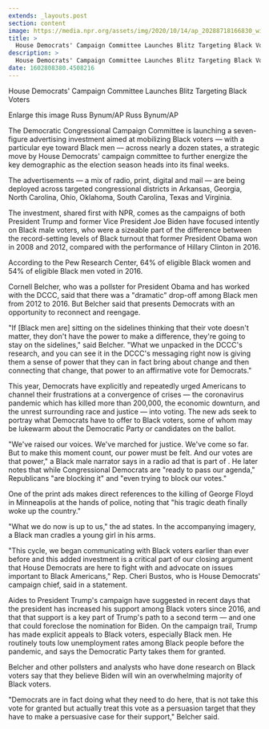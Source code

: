 ```yaml
--- 
extends: _layouts.post 
section: content 
image: https://media.npr.org/assets/img/2020/10/14/ap_20288718166830_wide-d38ed8f0d13751cb7c1aec6bd45a7d6e7b1bd4e9.jpg?s=1400 
title: > 
  House Democrats' Campaign Committee Launches Blitz Targeting Black Voters 
description: > 
  House Democrats' Campaign Committee Launches Blitz Targeting Black VotersEnlarge this image Russ Bynum/AP Russ Bynum/APThe Democratic Congressional Campaign Committee is launching a seven-figure advertising investment aimed at mobilizing Black voters — with a particular eye toward Black men — across nearly a dozen states, a strategic move by House Democrats' campaign committee to further energize the key demographic as the election season heads into its final weeks.According to the Pew Research Center, 64% of eligible Black women and 54% of eligible Black men voted in 2016."This cycle, we began communicating with Black voters earlier than ever before and this added investment is a critical part of our closing argument that House Democrats are here to fight with and advocate on issues important to Black Americans," Rep. Cheri Bustos, who is House Democrats' campaign chief, said in a statement.On the campaign trail, Trump has made explicit appeals to Black voters, especially Black men.Belcher and other pollsters and analysts who have done research on Black voters say that they believe Biden will win an overwhelming majority of Black voters. 
date: 1602808380.4508216 
--- 
```

House Democrats' Campaign Committee Launches Blitz Targeting Black Voters

Enlarge this image Russ Bynum/AP Russ Bynum/AP

The Democratic Congressional Campaign Committee is launching a seven-figure advertising investment aimed at mobilizing Black voters — with a particular eye toward Black men — across nearly a dozen states, a strategic move by House Democrats' campaign committee to further energize the key demographic as the election season heads into its final weeks.

The advertisements — a mix of radio, print, digital and mail — are being deployed across targeted congressional districts in Arkansas, Georgia, North Carolina, Ohio, Oklahoma, South Carolina, Texas and Virginia.

The investment, shared first with NPR, comes as the campaigns of both President Trump and former Vice President Joe Biden have focused intently on Black male voters, who were a sizeable part of the difference between the record-setting levels of Black turnout that former President Obama won in 2008 and 2012, compared with the performance of Hillary Clinton in 2016.

According to the Pew Research Center, 64% of eligible Black women and 54% of eligible Black men voted in 2016.

Cornell Belcher, who was a pollster for President Obama and has worked with the DCCC, said that there was a "dramatic" drop-off among Black men from 2012 to 2016. But Belcher said that presents Democrats with an opportunity to reconnect and reengage.

"If [Black men are] sitting on the sidelines thinking that their vote doesn't matter, they don't have the power to make a difference, they're going to stay on the sidelines," said Belcher. "What we unpacked in the DCCC's research, and you can see it in the DCCC's messaging right now is giving them a sense of power that they can in fact bring about change and then connecting that change, that power to an affirmative vote for Democrats."

This year, Democrats have explicitly and repeatedly urged Americans to channel their frustrations at a convergence of crises — the coronavirus pandemic which has killed more than 200,000, the economic downturn, and the unrest surrounding race and justice — into voting. The new ads seek to portray what Democrats have to offer to Black voters, some of whom may be lukewarm about the Democratic Party or candidates on the ballot.

"We've raised our voices. We've marched for justice. We've come so far. But to make this moment count, our power must be felt. And our votes are that power," a Black male narrator says in a radio ad that is part of . He later notes that while Congressional Democrats are "ready to pass our agenda," Republicans "are blocking it" and "even trying to block our votes."

One of the print ads makes direct references to the killing of George Floyd in Minneapolis at the hands of police, noting that "his tragic death finally woke up the country."

"What we do now is up to us," the ad states. In the accompanying imagery, a Black man cradles a young girl in his arms.

"This cycle, we began communicating with Black voters earlier than ever before and this added investment is a critical part of our closing argument that House Democrats are here to fight with and advocate on issues important to Black Americans," Rep. Cheri Bustos, who is House Democrats' campaign chief, said in a statement.

Aides to President Trump's campaign have suggested in recent days that the president has increased his support among Black voters since 2016, and that that support is a key part of Trump's path to a second term — and one that could foreclose the nomination for Biden. On the campaign trail, Trump has made explicit appeals to Black voters, especially Black men. He routinely touts low unemployment rates among Black people before the pandemic, and says the Democratic Party takes them for granted.

Belcher and other pollsters and analysts who have done research on Black voters say that they believe Biden will win an overwhelming majority of Black voters.

"Democrats are in fact doing what they need to do here, that is not take this vote for granted but actually treat this vote as a persuasion target that they have to make a persuasive case for their support," Belcher said.